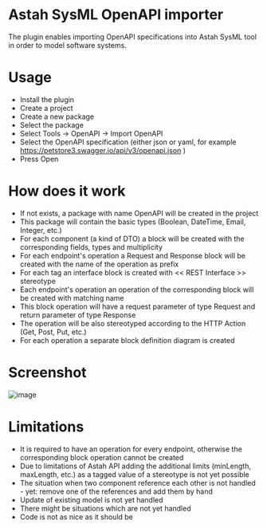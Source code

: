 # Astah SysML OpenAPI importer

The plugin enables importing OpenAPI specifications into Astah SysML tool in order to model software systems.

# Usage

- Install the plugin
- Create a project
- Create a new package
- Select the package
- Select Tools -> OpenAPI -> Import OpenAPI
- Select the OpenAPI specification (either json or yaml, for example https://petstore3.swagger.io/api/v3/openapi.json )
- Press Open

# How does it work

- If not exists, a package with name OpenAPI will be created in the project
- This package will contain the basic types (Boolean, DateTime, Email, Integer, etc.)
- For each component (a kind of DTO) a block will be created with the corresponding fields, types and multiplicity
- For each endpoint's operation a Request and Response block will be created with the name of the operation as prefix
- For each tag an interface block is created with << REST Interface >> stereotype
- Each endpoint's operation an operation of the corresponding block will be created with matching name
- This block operation will have a request parameter of type <Operation>Request and return parameter of type <Operation>Response
- The operation will be also stereotyped according to the HTTP Action (Get, Post, Put, etc.)
- For each operation a separate block definition diagram is created

 # Screenshot

 ![image](https://github.com/modeldriven-hu/astah-openapi/assets/8182138/d102f3d0-3c7a-4cd5-89b3-08730ddb66f3)

 # Limitations

 - It is required to have an operation for every endpoint, otherwise the corresponding block operation cannot be created
 - Due to limitations of Astah API adding the additional limits (minLength, maxLength, etc.) as a tagged value of a stereotype is not yet possible
 - The situation when two component reference each other is not handled - yet: remove one of the references and add them by hand
 - Update of existing model is not yet handled
 - There might be situations which are not yet handled
 - Code is not as nice as it should be
